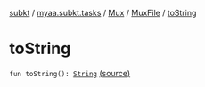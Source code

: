 [subkt](../../../index.md) / [myaa.subkt.tasks](../../index.md) / [Mux](../index.md) / [MuxFile](index.md) / [toString](./to-string.md)

# toString

`fun toString(): `[`String`](https://kotlinlang.org/api/latest/jvm/stdlib/kotlin/-string/index.html) [(source)](https://github.com/Myaamori/SubKt/blob/master/src/main/kotlin/myaa/subkt/tasks/muxtask.kt#L386)